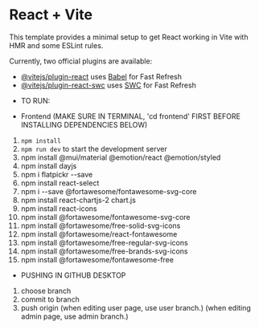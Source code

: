 # React + Vite

This template provides a minimal setup to get React working in Vite with HMR and some ESLint rules.

Currently, two official plugins are available:

- [@vitejs/plugin-react](https://github.com/vitejs/vite-plugin-react/blob/main/packages/plugin-react/README.md) uses [Babel](https://babeljs.io/) for Fast Refresh
- [@vitejs/plugin-react-swc](https://github.com/vitejs/vite-plugin-react-swc) uses [SWC](https://swc.rs/) for Fast Refresh

* TO RUN:

* Frontend (MAKE SURE IN TERMINAL, 'cd frontend' FIRST BEFORE INSTALLING DEPENDENCIES BELOW)

1. `npm install`
2. `npm run dev` to start the development server
3. npm install @mui/material @emotion/react @emotion/styled
4. npm install dayjs
5. npm i flatpickr --save
6. npm install react-select
7. npm i --save @fortawesome/fontawesome-svg-core
8. npm install react-chartjs-2 chart.js
9. npm install react-icons
10. npm install @fortawesome/fontawesome-svg-core
11. npm install @fortawesome/free-solid-svg-icons
12. npm install @fortawesome/react-fontawesome
13. npm install @fortawesome/free-regular-svg-icons
14. npm install @fortawesome/free-brands-svg-icons
15. npm install @fortawesome/fontawesome-free

- PUSHING IN GITHUB DESKTOP

1. choose branch
2. commit to branch
3. push origin
   (when editing user page, use user branch.)
   (when editing admin page, use admin branch.)
